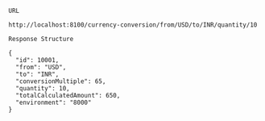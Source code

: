 `URL`
```
http://localhost:8100/currency-conversion/from/USD/to/INR/quantity/10
```


`Response Structure`
```
{
  "id": 10001,
  "from": "USD",
  "to": "INR",
  "conversionMultiple": 65,
  "quantity": 10,
  "totalCalculatedAmount": 650,
  "environment": "8000"
}
```